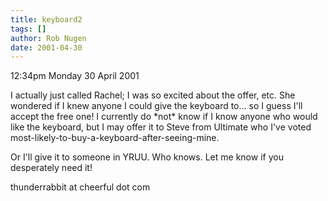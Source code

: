 ```yaml
---
title: keyboard2
tags: []
author: Rob Nugen
date: 2001-04-30
---
```


<p class=date>12:34pm Monday 30 April 2001</p>

<p>I actually just called Rachel; I was so excited
about the offer, etc.  She wondered if I knew anyone I
could give the keyboard to...  so I guess I'll accept
the free one!  I currently do *not* know if I know
anyone who would like the keyboard, but I may offer it
to Steve from Ultimate who I've voted
most-likely-to-buy-a-keyboard-after-seeing-mine.</p>

<p>Or I'll give it to someone in YRUU.  Who knows. 
Let me know if you desperately need it!</p>

<p>thunderrabbit at cheerful dot com</p>
